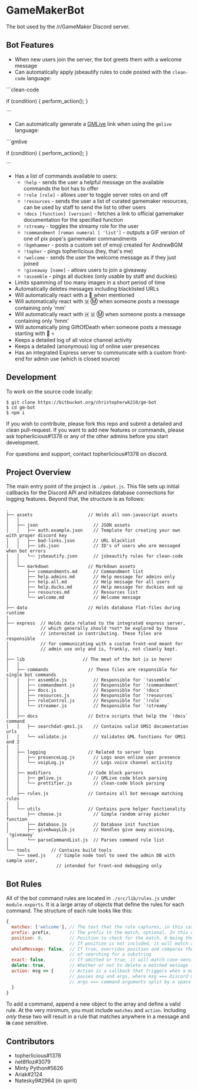 # GameMakerBot
The bot used by the /r/GameMaker Discord server.

## Bot Features
- When new users join the server, the bot greets them with a welcome message
- Can automatically apply jsbeautify rules to code posted with the `clean-code` language:

\`\`\`clean-code

if (condition) { perform_action(); }

\`\`\`

- Can automatically generate a [GMLive](http://yal.cc/r/gml/) link when using the `gmlive` language:

\`\`\`gmlive

if (condition) { perform_action(); }

\`\`\`

- Has a list of commands available to users:
  - `!help` - sends the user a helpful message on the available commands the bot has to offer
  - `!role [role]` - allows user to toggle server roles on and off
  - `!resources` - sends the user a list of curated gamemaker resources, can be used by staff to send the list to other users
  - `!docs [function] [version]` - fetches a link to official gamemaker documentation for the specified function
  - `!streamy` - toggles the streamy role for the user
  - `!commandment [roman numeral | 'list']` - outputs a GIF version of one of pix pope's gamemaker commandments
  - `!bgmhammer` - posts a custom set of emoji created for AndrewBGM
  - `!topher` - pings topherlicious (hey, that's me)
  - `!welcome` - sends the user the welcome message as if they just joined
  - `!giveaway [name]` - allows users to join a giveaway
  - `!assemble` - pings all duckies (only usable by staff and duckies)
- Limits spamming of too many images in a short period of time
- Automatically deletes messages including blacklisted URLs
- Will automatically react with a 👋 when mentioned
- Will automatically react with 🇲 Ⓜ when someone posts a message containing only 'mm'
- Will automatically react with 🇭 🇲 Ⓜ when someone posts a message containing only 'hmm'
- Will automatically ping GiftOfDeath when someone posts a message starting with 🎁 💀
- Keeps a detailed log of all voice channel activity
- Keeps a detailed (anonymous) log of online user presences
- Has an integrated Express server to communicate with a custom front-end for admin use (which is closed source)

## Development
To work on the source code locally:
```
$ git clone https://bitbucket.org/christopherwk210/gm-bot
$ cd gm-bot
$ npm i
```

If you wish to contribute, please fork this repo and submit a detailed and clean pull-request. If you want to add new features or commands, please ask topherlicious#1378 or any of the other admins before you start development.

For questions and support, contact topherlicious#1378 on discord.

## Project Overview
The main entry point of the project is `./gmbot.js`. This file sets up initial callbacks for the Discord API and initializes database connections for logging features. Beyond that, the structure is as follows:

```
.
├── assets                     // Holds all non-javascript assets
│   │
│   ├── json                     // JSON assets
│   │   ├── auth.example.json    // Template for creating your own with proper discord key
│   │   ├── bad-links.json       // URL blacklist
│   │   ├── ids.json             // ID's of users who are messaged when bot errors
│   │   └── jsbeautify.json      // jsbeautify rules for clean-code
│   │
│   └── markdown               // Markdown assets
│       ├── commandments.md      // Commandment list
│       ├── help.admins.md       // Help message for admins only
│       ├── help.all.md          // Help message for all users
│       ├── help.ducks.md        // Help message for duckies and up
│       ├── resources.md         // Resources list
│       └── welcome.md           // Welcome message
│
├── data                       // Holds database flat-files during runtime
│
├── express  // Holds data related to the integrated express server,
│            // which generally should *not* be explored by those
│            // interested in contributing. These files are responsible
│            // for communicating with a custom front-end meant for
│            // admin use only and is, frankly, not cleanly kept.
│
├── lib                      // The meat of the bot is in here!
│   │
│   ├── commands               // These files are responsible for single bot commands
│   │   ├── assemble.js          // Responsible for `!assemble`
│   │   ├── commandment.js       // Responsible for `!commandment`
│   │   ├── docs.js              // Responsible for `!docs`
│   │   ├── resources.js         // Responsible for `!resources`
│   │   ├── roleControl.js       // Responsible for `!role`
│   │   └── streamer.js          // Responsible for `!streamy`
│   │
│   ├── docs                   // Extra scripts that help the `!docs` command
│   │   ├── searchdat-gms1.js    // Contains valid GMS1 documentation urls
│   │   └── validate.js          // Validates GML functions for GMS1 and 2
│   │
│   ├── logging                // Related to server logs
│   │   ├── presenceLog.js       // Logs anon online user presence
│   │   └── voipLog.js           // Logs voice channel activity
│   │
│   ├── modifiers              // Code block parsers
│   │   ├── gmlive.js            // GMLive code block parsing
│   │   └── prettifier.js        // clean-code block parsing   
│   │
│   ├── rules.js               // Contains all bot message matching rules
│   │
│   └── utils                  // Contains pure helper functionality
│       ├── choose.js            // Simple random array picker function
│       ├── database.js          // Database init function
│       ├── giveAwayLib.js       // Handles give away accessing, `!giveaway`
│       └── parseCommandList.js  // Parses command rule list
│
└── tools        // Contains build tools
    └── seed.js    // Simple node tool to seed the admin DB with sample user,
                   // intended for front-end debugging only
```

## Bot Rules
All of the bot command rules are located in `./src/lib/rules.js` under `module.exports`. It is a large array of objects that define the rules for each command. The structure of each rule looks like this:

```javascript
{
  matches: ['welcome'], // The text that the rule captures, in this case 'welcome'
  prefix: prefix,       // The prefix to the match, optional. In this case, prefix == '!'
  position: 0,          // Position to check for the match, 0 being the start
                        // If position is not included, it will match anywhere in the string.
  wholeMessage: false,  // If true, overrides position and compares the entire string instead
                        // of searching for a substring
  exact: false,         // If omitted or true, it will match case-sensitively
  delete: true,         // Whether or not to delete a matched message (after calling the action)
  action: msg => {      // Action is a callback that triggers when a match is hit,
                        // passes msg and args, where msg === Discord message, and
                        // args === command arguments split by a space character (' ')
  }
}
```

To add a command, append a new object to the array and define a valid rule. At the very minimum, you must include `matches` and `action`. Including *only* these two will result in a rule that matches anywhere in a message and **is** case sensitive.

## Contributors
- topherlicious#1378
- net8floz#3079
- Minty Python#5626
- Ariak#2124
- Natesky9#2964 (in spirit)